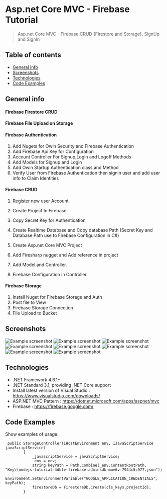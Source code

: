# Asp.net Core MVC - Firebase Tutorial
> Asp.net Core MVC - Firebase CRUD {Firestore and Storage}, SignUp and SignIn

## Table of contents
* [General info](#general-info)
* [Screenshots](#screenshots)
* [Technologies](#technologies)
* [Code Examples](#code-examples)

## General info
<h4>Firebase Firestore CRUD</h4>
<h4>Firebase File Upload on Storage</h4>
<h4>Firebase Authentication</h4>

1. Add Nugets for Owin Security and Firebase Authentication
2. Add Firebase Api Key for Configuration
3. Account Controller For Signup,Login and Logoff Methods
4. Add Models for Signup and Login
5. Add Owin Startup Authentication class and Method
6. Verify User from Firebase Authentication then signin user and add user info to Claim Identities


<h4>Firebase CRUD</h4>

1. Register new user Account

2. Create Project In Firebase
3. Copy Secret Key for Authentication
4. Create Realtime Database and Copy database Path (Secret Key and Database Path use to Firebase Configuration in C#)
5. Create Asp.net Core MVC Project
6. Add Firesharp nugget and Add reference in project
7. Add Model and Controller.
8. Firebase Configuration in Controller.


<h4> Firebase Storage</h4>

1. Install Nuget for Firebase Storage and Auth
2. Post file to View
3. Firebase Storage Connection
4. File Upload to Bucket

## Screenshots
![Example screenshot](./ScreenShot/Account-SignUp.jpg)
![Example screenshot](../ScreenShot/Account-SignIn.jpg)
![Example screenshot](../ScreenShot/Account-ForgotPassword.jpg)
![Example screenshot](../ScreenShot/Storage-index.png)
![Example screenshot](../ScreenShot/Storage-Create.png)
![Example screenshot](../ScreenShot/Storage-Delete.png)
![Example screenshot](../ScreenShot/Storage-Details.png)
![Example screenshot](../ScreenShot/Storage-Edit.jpg)

## Technologies
* .NET Framework 4.6.1+
* .NET Standard 3.1, providing .NET Core support
* Install latest version of Visual Studio : https://www.visualstudio.com/downloads/
* ASP.NET MVC Pattern : https://dotnet.microsoft.com/apps/aspnet/mvc
* Firebase : https://firebase.google.com/

## Code Examples
Show examples of usage:
```
 public StorageController(IHostEnvironment env, IJavaScriptService javaScriptService)
        {
            _javascriptService = javaScriptService;
            _env = env;
            string keyPath = Path.Combine(_env.ContentRootPath, "Key\\nodejs-tutorial-4dbfe-firebase-adminsdk-muv6v-7944c5c977.json");
            Environment.SetEnvironmentVariable("GOOGLE_APPLICATION_CREDENTIALS", keyPath);
            firestoreDb = FirestoreDb.Create(cls_keys.projectId);
        }
```
